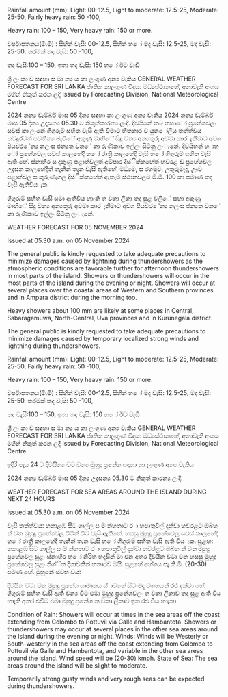 Rainfall amount (mm): Light: 00-12.5, Light to moderate: 12.5-25, Moderate: 25-50, Fairly heavy rain: 50 -100,

Heavy rain: 100 – 150, Very heavy rain: 150 or more.

වර්ෂාපතනය(මි.මී) : සිහින් වැසි: 00-12.5, සිහින් හ ෝ මද වැසි: 12.5-25, මද වැසි: 25-50, තරමක් තද වැසි: 50 -100,

තද වැසි:100 – 150, ඉතා තද වැසි: 150 හ ෝ ඊට වැඩි

ශ්‍රී ලං කා ව සඳහා ස මා න්‍ය ය කා ලංගුණ අන්‍ය වැකිය GENERAL WEATHER FORECAST FOR SRI LANKA ජාතික කාලගුණ විදයා මධ්‍යස්ථානහේ, අනාවැකි අංශය මගින් නිකුත් කරන ලදි Issued by Forecasting Division, National Meteorological Centre

2024 නන්‍ය වැම්බර් මාස 05 දින්‍ය සඳහා කා ලංගුණ අන්‍ය වැකිය 2024 නන්‍ය වැම්බර් මාස 05 දින්‍ය උදෑසන්‍ය 05.30 ට නිකුත්කාරන්‍ය ලංදි. දිවයිනේ නබ නහාෝ ප්‍රනේශවලං සවස් කා ලංනේ ගිගුරුම් සහිත වැසි ඇති වීමාට හිතකාර ව යුන ෝලීය තත්ත්වය තවදුරටත් පවතින්‍ය බැවිේ අකුණු මාඟිේ සිදු වන්‍ය අන්‍යතුරු අවමා කාර ැනීමාට අවශ පියවර ේන්‍ය නලංස ජන්‍යත වන ේ කා රුණිකාව ඉල්ලං සිටිනු ලංැනේ. දිවයිහන් හ ාහ ෝ ප්‍රහේශවල සවස් කාලහේදී හ ෝ රාත්‍රී කාලහේදී වැසි හ ෝ ගිගුරුම් සහිත වැසි ඇති හේ. ස්නාහිර ස දකුණු පළාත්වලත් අම්පාර දිස්ික්කහේත් හවරළ ඩ ප්‍රහේශවල උදෑසන කාලහේදීත් තැනින් තැන වැසි ඇතිහේ. මධ්‍යම, ස රගමුව, උතුරුමැද, ඌව පළාත්වල ස කුරුණෑගල දිස්ික්කහේත් ඇතැම් ස්ථානවලට මි.මී. 100 කා පමාණ තද වැසි ඇතිවිය ැක.

ගිගුරුම් සහිත වැසි සමා ඇතිවිය හාැකි ත වකා ලිකා තද සුළ වලිේ සහා අකුණු මාඟිේ සිදු වන්‍ය අන්‍යතුරු අවමා කාර ැනීමාට අවශ පියවර ේන්‍ය නලංස ජන්‍යත වන ේ කා රුණිකාව ඉල්ලං සිටිනු ලංැනේ.

WEATHER FORECAST FOR 05 NOVEMBER 2024

Issued at 05.30 a.m. on 05 November 2024

The general public is kindly requested to take adequate precautions to minimize damages caused by lightning during thundershowers as the atmospheric conditions are favorable further for afternoon thundershowers in most parts of the island. Showers or thundershowers will occur in the most parts of the island during the evening or night. Showers will occur at several places over the coastal areas of Western and Southern provinces and in Ampara district during the morning too.

Heavy showers about 100 mm are likely at some places in Central, Sabaragamuwa, North-Central, Uva provinces and in Kurunegala district.

The general public is kindly requested to take adequate precautions to minimize damages caused by temporary localized strong winds and lightning during thundershowers.

Rainfall amount (mm): Light: 00-12.5, Light to moderate: 12.5-25, Moderate: 25-50, Fairly heavy rain: 50 -100,

Heavy rain: 100 – 150, Very heavy rain: 150 or more.

වර්ෂාපතනය(මි.මී) : සිහින් වැසි: 00-12.5, සිහින් හ ෝ මද වැසි: 12.5-25, මද වැසි: 25-50, තරමක් තද වැසි: 50 -100,

තද වැසි:100 – 150, ඉතා තද වැසි: 150 හ ෝ ඊට වැඩි

ශ්‍රී ලං කා ව සඳහා ස මා න්‍ය ය කා ලංගුණ අන්‍ය වැකිය GENERAL WEATHER FORECAST FOR SRI LANKA ජාතික කාලගුණ විදයා මධ්‍යස්ථානහේ, අනාවැකි අංශය මගින් නිකුත් කරන ලදි Issued by Forecasting Division, National Meteorological Centre

ඉදිරි පැය 24 ට දිවයින්‍ය වට වන්‍ය මුහුදු ප්‍රනේශ සඳහා කා ලංගුණ අන්‍ය වැකිය

2024 නන්‍ය වැම්බර් මාස 05 දින්‍ය උදෑසන්‍ය 05.30 ට නිකුත් කාරන්‍ය ලංදි.

WEATHER FORECAST FOR SEA AREAS AROUND THE ISLAND DURING NEXT 24 HOURS

Issued at 05.30 a.m. on 05 November 2024

වැසි තත්ත්වය: හකාළඹ සිට ගාල්ල ස ම් න්හතාට ර ා හපාතුවිල් දක්වා හවරළට ඔබ්හ න් වන මුහුදු ප්‍රහේශවල විටින් විට වැසි ඇතිහේ. හසසු මුහුදු ප්‍රහේශවල සවස් කාලහේදී හ ෝ රාත්‍රී කාලහේදී තැනින් තැන වැසි හ ෝ ගිගුරුම් සහිත වැසි ඇති විය ැක. සුළඟ: හකාළඹ සිට ගාල්ල ස ම් න්හතාට ර ා හපාතුවිල් දක්වා හවරළට ඔබ්හ න් වන මුහුදු ප්‍රහේශවල සුළං ස්නාහිර හ ෝ නිරිත හදසින් මා එන අතර දිවයින වටා වන හසසු මුහුදු ප්‍රහේශවල සුළං නිශ්ිත දිශාවකින් හතාරව මයි. සුළහේ හේගය පැ.කි.මී. (20-30) පමණ හේ. මුහුනේ ස්වභ වය:

දිවයින වටා වන මුහුදු ප්‍රහේශ සාමානය ස් ාවහේ සිට මද වශහයන් රළු දක්වා හේ. ගිගුරුම් සහිත වැසි ඇති වන්‍ය විට එමා මුහුදු ප්‍රනේශවලං ත වකා ලිකාව තද සුළ ඇති විය හාැකි අතර එවිට එමා මුහුදු ප්‍රනේශ ත වකා ලිකාව ඉත රළු විය හාැකා.

Condition of Rain: Showers will occur at times in the sea areas off the coast extending from Colombo to Pottuvil via Galle and Hambantota. Showers or thundershowers may occur at several places in the other sea areas around the Island during the evening or night. Winds: Winds will be Westerly or South-westerly in the sea areas off the coast extending from Colombo to Pottuvil via Galle and Hambantota, and variable in the other sea areas around the island. Wind speed will be (20-30) kmph. State of Sea: The sea areas around the island will be slight to moderate.

Temporarily strong gusty winds and very rough seas can be expected during thundershowers.